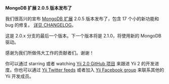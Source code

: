 **MongoDB 扩展 2.0.5 版本发布了**

我们很高兴的宣布 [MongoDB 扩展](https://github.com/yiisoft/yii2-mongodb/) 2.0.5 版本发布了，包含 17 个小的新功能和 bug 的修复。 [详见 CHANGELOG](https://github.com/yiisoft/yii2-mongodb/blob/2.0.5/CHANGELOG.md#205-may-9-2016)。

这是 2.0.x 分支的最后一个版本。下一个版本将是 2.1.0，将使用新的 MongoDB 驱动。

感谢为我们所做伟大工作的贡献者们。谢谢！

你可以通过 starring 或者 watching [Yii 2.0 GitHub 项目](https://github.com/yiisoft/yii2) 来跟进 Yii 2 的开发进度。你也可以通过 [Yii Twitter feeds](https://twitter.com/yiiframework) 或者加入 [Yii Facebook group](https://www.facebook.com/groups/yiitalk/) 来联系其他的 Yii 开发成员。
